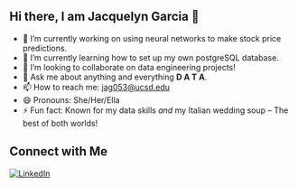 ## Hi there, I am Jacquelyn Garcia 👋

<!--
**JacquelynGarcia/JacquelynGarcia** is a ✨ _special_ ✨ repository because its `README.md` (this file) appears on your GitHub profile.

Here are some ideas to get you started:

- 🔭 I’m currently working on ...
- 🌱 I’m currently learning ...
- 👯 I’m looking to collaborate on ...
- 🤔 I’m looking for help with ...
- 💬 Ask me about ...
- 📫 How to reach me: ...
- 😄 Pronouns: ...
- ⚡ Fun fact: ...
-->

- 🔭 I’m currently working on using neural networks to make stock price predictions.
- 🌱 I’m currently learning how to set up my own postgreSQL database.
- 👯 I’m looking to collaborate on data engineering projects!
- 💬 Ask me about anything and everything **D A T A**.
- 📫 How to reach me: jag053@ucsd.edu
- 😄 Pronouns: She/Her/Ella
- ⚡ Fun fact: Known for my data skills *and* my Italian wedding soup – The best of both worlds!

## Connect with Me

[![LinkedIn](https://img.shields.io/badge/LinkedIn-Connect-blue?style=flat&logo=linkedin&logoColor=white)](https://www.linkedin.com/in/jacquelyn-garcia)
